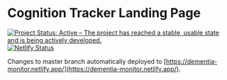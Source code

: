 # Cognition Tracker Landing Page

[![Project Status: Active – The project has reached a stable, usable state and is being actively developed.](https://www.repostatus.org/badges/latest/active.svg)](https://www.repostatus.org/#active)[![Netlify Status](https://api.netlify.com/api/v1/badges/731e1123-1add-463a-a39a-9239dbf547fa/deploy-status)](https://app.netlify.com/sites/dementia-monitor/deploys)

Changes to master branch automatically deployed to [https://dementia-monitor.netlify.app/](https://dementia-monitor.netlify.app/).

